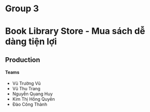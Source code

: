 # Group 3

# Book Library Store - Mua sách dễ dàng tiện lợi

## Production

#### Teams
- Vũ Trường Vũ
- Vũ Thu Trang
- Nguyễn Quang Huy
- Kim Thị Hồng Quyên
- Đào Công Thành
